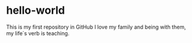# hello-world
This is my first repository in GitHub
I love my family and being with them, my life´s verb is teaching.
